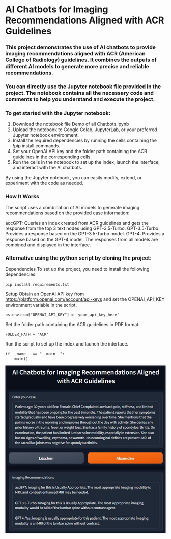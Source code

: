 # AI Chatbots for Imaging Recommendations Aligned with ACR Guidelines

### This project demonstrates the use of AI chatbots to provide imaging recommendations aligned with ACR (American College of Radiology) guidelines. It combines the outputs of different AI models to generate more precise and reliable recommendations.

### You can directly use the Jupyter notebook file provided in the project. The notebook contains all the necessary code and comments to help you understand and execute the project.



### To get started with the Jupyter notebook:

1. Download the notebook file Demo of all Chatbots.ipynb 
2. Upload the notebook to Google Colab, JupyterLab, or your preferred Jupyter notebook environment.
3. Install the required dependencies by running the cells containing the !pip install commands.
4. Set your OpenAI API key and the folder path containing the ACR guidelines in the corresponding cells.
5. Run the cells in the notebook to set up the index, launch the interface, and interact with the AI chatbots.

By using the Jupyter notebook, you can easily modify, extend, or experiment with the code as needed.


### How It Works
The script uses a combination of AI models to generate imaging recommendations based on the provided case information:

accGPT: Queries an index created from ACR guidelines and gets the response from the top 3 text nodes using GPT-3.5-Turbo.
GPT-3.5-Turbo: Provides a response based on the GPT-3.5-Turbo model.
GPT-4: Provides a response based on the GPT-4 model.
The responses from all models are combined and displayed in the interface.





### Alternative using the python script by cloning the project:

Dependencies
To set up the project, you need to install the following dependencies:

```
pip install requirements.txt
```

Setup
Obtain an OpenAI API key from https://platform.openai.com/account/api-keys and set the OPENAI_API_KEY environment variable in the script.
```
os.environ["OPENAI_API_KEY"] = 'your_api_key_here'
```
Set the folder path containing the ACR guidelines in PDF format:
```
FOLDER_PATH = "ACR"
```

Run the script to set up the index and launch the interface.
```
if __name__ == "__main__":
    main()
```


![Screenshot of the user interface with example Case](https://github.com/maxrusse/accGPT/blob/b11a3c9f3d652187d74181afa4758ad6497234a4/example.jpg)


